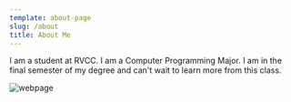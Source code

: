 ```yaml
---
template: about-page
slug: /about
title: About Me
---
```


I am a student at RVCC. I am a Computer Programming Major. I am in the final semester of my degree and can't wait to learn more from this class.

![webpage](/assets/gatsby-starter-foundation-dark-mode.jpg "webpage")
